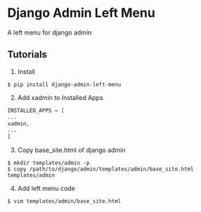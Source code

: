 # Django Admin Left Menu

A left menu for django admin

## Tutorials

1. Install
```
$ pip install django-admin-left-menu
```

2. Add xadmin to Installed Apps
```python
INSTALLED_APPS = [
...
xadmin,
...
]
```

3. Copy base_site.html of django admin
```
$ mkdir templates/admin -p
$ copy /path/to/django/admin/templates/admin/base_site.html templates/admin
```

4. Add left menu code
```
$ vim templates/admin/base_site.html
```
